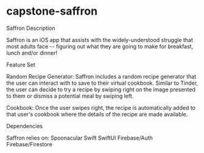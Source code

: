 # capstone-saffron

Saffron Description

Saffron is an iOS app that assists with the widely-understood struggle that most adults face -- figuring out what they are going to make for breakfast, lunch and/or dinner! 

Feature Set

Random Recipe Generator:
Saffron includes a random recipe generator that the user can interact with to save to their virtual cookbook. Similar to Tinder, the user can decide to try a recipe by swiping right on the image presented to them or dismiss a potential meal by swiping left. 

Cookbook:
Once the user swipes right, the recipe is automatically added to that user's cookbook where the details of the recipe are made available.

Dependencies

Saffron relies on:
Spoonacular
Swift
SwiftUI
Firebase/Auth
Firebase/Firestore
